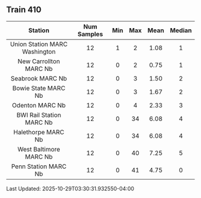 ## Train 410

| Station | Num Samples | Min | Max | Mean | Median |
| :-----: | :---------: | :-: | :-: | :--: | :----: |
| Union Station MARC Washington | 12 | 1 | 2 | 1.08 | 1 |
| New Carrollton MARC Nb | 12 | 0 | 2 | 0.75 | 1 |
| Seabrook MARC Nb | 12 | 0 | 3 | 1.50 | 2 |
| Bowie State MARC Nb | 12 | 0 | 3 | 1.67 | 2 |
| Odenton MARC Nb | 12 | 0 | 4 | 2.33 | 3 |
| BWI Rail Station MARC Nb | 12 | 0 | 34 | 6.08 | 4 |
| Halethorpe MARC Nb | 12 | 0 | 34 | 6.08 | 4 |
| West Baltimore MARC Nb | 12 | 0 | 40 | 7.25 | 5 |
| Penn Station MARC Nb | 12 | 0 | 41 | 4.75 | 0 |


Last Updated: 2025-10-29T03:30:31.932550-04:00